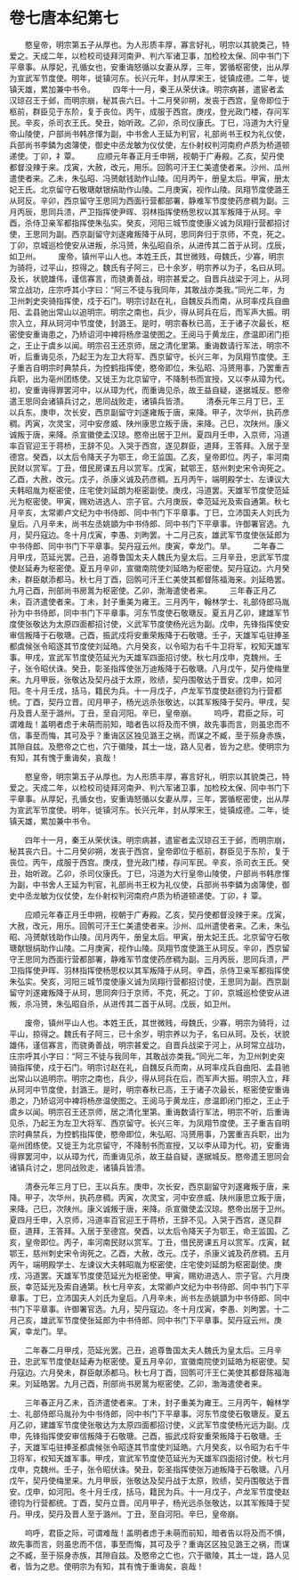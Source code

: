 # 卷七唐本纪第七

　　愍皇帝，明宗第五子从厚也。为人形质丰厚，寡言好礼，明宗以其貌类己，特爱之。天成二年，以检校司徒拜河南尹、判六军诸卫事，加检校太保、同中书门下平章事。从厚妃，孔循女也，安重诲怒循以女妻从厚，三年，罢循枢密使，出从厚为宣武军节度使。明年，徙镇河东。长兴元年，封从厚宋王，徙镇成德。二年，徙镇天雄，累加兼中书令。 　　四年十一月，秦王从荣伏诛。明宗病甚，遣宦者孟汉琼召王于邺，而明宗崩，秘其丧六日。十二月癸卯朔，发丧于西宫，皇帝即位于柩前，群臣见于东阶，复于丧位。丙午，成服于西宫。庚戌，登光政门楼，存问军民。辛亥，杀司衣王氏。癸丑，始听政。乙卯，杀司仪康氏。丁巳，冯道为大行皇帝山陵使，户部尚书韩彦惲为副，中书舍人王延为判官，礼部尚书王权为礼仪使，兵部尚书李鏻为卤簿使，御史中丞龙敏为仪仗使，左仆射权判河南府卢质为桥道顿递使。丁卯，礻覃。 　　应顺元年春正月壬申朔，视朝于广寿殿。乙亥，契丹使都督没辣于来。戊寅，大赦，改元，用乐。回鹘可汗王仁美遣使者来。沙州、瓜州遣使者来。乙未，朱弘昭、冯赟献钱助作山陵。闰月丙午，册皇太后。甲寅，册太妃王氏。北京留守石敬瑭献银绢助作山陵。二月庚寅，视作山陵。凤翔节度使潞王从珂反。辛卯，西京留守王思同为西面行营都部署，静难军节度使药彦稠为副。三月丙辰，思同兵溃，严卫指挥使尹晖、羽林指挥使杨思权以其军叛降于从珂。辛酉，杀侍卫亲军都指挥使朱弘实。癸亥，河阳三城节度使康义诚为凤翔行营都招讨使，王思同为副。西京副留守刘遂雍叛降于从珂，思同奔归于京师，不克，死之。丁卯，京城巡检使安从进叛，杀冯赟，朱弘昭自杀，从进传其二首于从珂。戊辰，如卫州。 　　废帝，镇州平山人也。本姓王氏，其世微贱，母魏氏，少寡，明宗为骑将，过平山，掠得之。魏氏有子阿三，已十余岁，明宗养以为子，名曰从珂。及长，状貌雄伟，谨信寡言，而骁勇善战，明宗甚爱之。自晋兵战梁于河上，从珂常立战功，庄宗呼其小字曰：“阿三不徒与我同年，其敢战亦类我。”同光二年，为卫州刺史突骑指挥使，戍于石门。明宗讨赵在礼，自魏反兵而南，从珂率戍兵自曲阳、孟县驰出常山以追明宗。明宗之南也，兵少，得从珂兵在后，而军声大振。明宗入立，拜从珂河中节度使，封潞王。是时，明宗春秋已高，王于诸子次最长，枢密使安重诲患之，乃矫诏河中裨将杨彦温使图之。王阅马于黄龙庄，彦温即闭门拒之，王止于虞乡以闻。明宗召王还京师，居之清化里第。重诲数请行军法，明宗不听，后重诲见杀，乃起王为左卫大将军、西京留守。长兴三年，为凤翔节度使。王子重吉自明宗时典禁兵，为控鹤指挥使，愍帝即位，朱弘昭、冯赟用事，乃罢重吉兵职，出为亳州团练使。又徙王为北京留守，不降制书而宣授，又以李从璋为代。初，安重诲得罪罢河中，以从璋为代，而重诲见杀，故王益自疑，遂据城反。愍帝遣王思同会诸镇兵讨之，思同战败走，诸镇兵皆溃。 　　清泰元年三月丁巳，王以兵东。庚申，次长安，西京副留守刘遂雍叛于唐，来降。甲子，次华州，执药彦稠。丙寅，次灵宝，河中安彦威、陕州康思立叛于唐，来降。己巳，次陕州。康义诚叛于唐，来降。杀宣徽使孟汉琼。愍帝出居于卫州。夏四月壬申，入京师，冯道率百官迎王于蒋桥，王辞不见。入哭于西宫，遂见群臣，道拜，王答拜。入居于至德宫。癸酉，以太后令降天子为鄂王，命王监国。乙亥，皇帝即位。丙子，率河南民财以赏军。丁丑，借民房课五月以赏军。戊寅，弑鄂王，慈州刺史宋令询死之。乙酉，大赦，改元。戊子，杀康义诚及药彦稠。五月丙午，端明殿学士、左谏议大夫韩昭胤为枢密使，庄宅使刘延朗为枢密副使。庚戌，冯道罢。天雄军节度使范延光为枢密使。甲寅，赐劝进选人、宗子官。六月庚辰，幸范延光及索自通第。秋七月辛亥，太常卿卢文纪为中书侍郎、同中书门下平章事。丁巳，立沛国夫人刘氏为皇后。八月辛未，尚书左丞姚顗为中书侍郎、同中书门下平章事。许御署官选。九月，契丹寇边。冬十月戊寅，李愚、刘昫罢。十二月己亥，雄武军节度使张延郎为中书侍郎、同中书门下平章事。契丹寇云州。庚寅，幸龙门。旱。 　　二年春二月甲戌，范延光罢。己丑，追尊鲁国太夫人魏氏为皇太后。三月辛丑，忠武军节度使赵延寿为枢密使。夏五月辛卯，宣徽南院使刘延皓为枢密使。契丹寇边。六月癸未，群臣献添都马。秋七月丁酉，回鹘可汗王仁美使其都督陈福海来。刘延皓罢。九月己酉，刑部尚书房暠为枢密使。乙卯，渤海遣使者来。 　　三年春正月乙未，百济遣使者来。丁未，封子重美为雍王。三月丙午，翰林学士、礼部侍郎马胤孙为中书侍郎，同中书门下平章事。河东节度使石敬瑭反。夏五月乙卯，建雄军节度使张敬达为太原四面都招讨使，义武军节度使杨光远为副。戊申，先锋指挥使安审信叛降于石敬瑭。己酉，振武戍将安重荣叛降于石敬瑭。壬子，天雄军屯驻捧圣都虞候张令昭逐其节度使刘延皓。六月癸亥，以令昭为右千牛卫将军，权知天雄军事。甲戌，宣武军节度使范延光为天雄军四面招讨使。秋七月戊申，克魏州。壬子，张令昭伏诛。癸丑，彰圣指挥使张万迪叛降于石敬瑭。八月戊午，契丹使梅里来。九月甲辰，张敬达及契丹战于太原，败绩，契丹围敬达于晋安。戊申，如河阳。冬十月壬戌，括马，籍民为兵。十一月戊子，卢龙军节度使赵德钧为行营都统。丁酉，契丹立晋。闰月甲子，杨光远杀张敬达，以其军叛降于契丹。甲戌，契丹及晋人至于潞州。丁丑，至自河阳。辛巳，皇帝崩。 　　呜呼，君臣之际，可谓难哉！盖明者虑于未萌而前知，暗者告以将及而不惧，故先事而言，则虽忠而不信，事至而悔，其可及乎？重诲区区独见潞王之祸，而谋之不臧，至于殒身赤族，其隙自兹。及愍帝之亡也，穴于徽陵，其土一垅，路人见者，皆为之悲。使明宗为有知，其有愧于重诲矣，哀哉！

　　愍皇帝，明宗第五子从厚也。为人形质丰厚，寡言好礼，明宗以其貌类己，特爱之。天成二年，以检校司徒拜河南尹、判六军诸卫事，加检校太保、同中书门下平章事。从厚妃，孔循女也，安重诲怒循以女妻从厚，三年，罢循枢密使，出从厚为宣武军节度使。明年，徙镇河东。长兴元年，封从厚宋王，徙镇成德。二年，徙镇天雄，累加兼中书令。

　　四年十一月，秦王从荣伏诛。明宗病甚，遣宦者孟汉琼召王于邺，而明宗崩，秘其丧六日。十二月癸卯朔，发丧于西宫，皇帝即位于柩前，群臣见于东阶，复于丧位。丙午，成服于西宫。庚戌，登光政门楼，存问军民。辛亥，杀司衣王氏。癸丑，始听政。乙卯，杀司仪康氏。丁巳，冯道为大行皇帝山陵使，户部尚书韩彦惲为副，中书舍人王延为判官，礼部尚书王权为礼仪使，兵部尚书李鏻为卤簿使，御史中丞龙敏为仪仗使，左仆射权判河南府卢质为桥道顿递使。丁卯，礻覃。

　　应顺元年春正月壬申朔，视朝于广寿殿。乙亥，契丹使都督没辣于来。戊寅，大赦，改元，用乐。回鹘可汗王仁美遣使者来。沙州、瓜州遣使者来。乙未，朱弘昭、冯赟献钱助作山陵。闰月丙午，册皇太后。甲寅，册太妃王氏。北京留守石敬瑭献银绢助作山陵。二月庚寅，视作山陵。凤翔节度使潞王从珂反。辛卯，西京留守王思同为西面行营都部署，静难军节度使药彦稠为副。三月丙辰，思同兵溃，严卫指挥使尹晖、羽林指挥使杨思权以其军叛降于从珂。辛酉，杀侍卫亲军都指挥使朱弘实。癸亥，河阳三城节度使康义诚为凤翔行营都招讨使，王思同为副。西京副留守刘遂雍叛降于从珂，思同奔归于京师，不克，死之。丁卯，京城巡检使安从进叛，杀冯赟，朱弘昭自杀，从进传其二首于从珂。戊辰，如卫州。

　　废帝，镇州平山人也。本姓王氏，其世微贱，母魏氏，少寡，明宗为骑将，过平山，掠得之。魏氏有子阿三，已十余岁，明宗养以为子，名曰从珂。及长，状貌雄伟，谨信寡言，而骁勇善战，明宗甚爱之。自晋兵战梁于河上，从珂常立战功，庄宗呼其小字曰：“阿三不徒与我同年，其敢战亦类我。”同光二年，为卫州刺史突骑指挥使，戍于石门。明宗讨赵在礼，自魏反兵而南，从珂率戍兵自曲阳、孟县驰出常山以追明宗。明宗之南也，兵少，得从珂兵在后，而军声大振。明宗入立，拜从珂河中节度使，封潞王。是时，明宗春秋已高，王于诸子次最长，枢密使安重诲患之，乃矫诏河中裨将杨彦温使图之。王阅马于黄龙庄，彦温即闭门拒之，王止于虞乡以闻。明宗召王还京师，居之清化里第。重诲数请行军法，明宗不听，后重诲见杀，乃起王为左卫大将军、西京留守。长兴三年，为凤翔节度使。王子重吉自明宗时典禁兵，为控鹤指挥使，愍帝即位，朱弘昭、冯赟用事，乃罢重吉兵职，出为亳州团练使。又徙王为北京留守，不降制书而宣授，又以李从璋为代。初，安重诲得罪罢河中，以从璋为代，而重诲见杀，故王益自疑，遂据城反。愍帝遣王思同会诸镇兵讨之，思同战败走，诸镇兵皆溃。

　　清泰元年三月丁巳，王以兵东。庚申，次长安，西京副留守刘遂雍叛于唐，来降。甲子，次华州，执药彦稠。丙寅，次灵宝，河中安彦威、陕州康思立叛于唐，来降。己巳，次陕州。康义诚叛于唐，来降。杀宣徽使孟汉琼。愍帝出居于卫州。夏四月壬申，入京师，冯道率百官迎王于蒋桥，王辞不见。入哭于西宫，遂见群臣，道拜，王答拜。入居于至德宫。癸酉，以太后令降天子为鄂王，命王监国。乙亥，皇帝即位。丙子，率河南民财以赏军。丁丑，借民房课五月以赏军。戊寅，弑鄂王，慈州刺史宋令询死之。乙酉，大赦，改元。戊子，杀康义诚及药彦稠。五月丙午，端明殿学士、左谏议大夫韩昭胤为枢密使，庄宅使刘延朗为枢密副使。庚戌，冯道罢。天雄军节度使范延光为枢密使。甲寅，赐劝进选人、宗子官。六月庚辰，幸范延光及索自通第。秋七月辛亥，太常卿卢文纪为中书侍郎、同中书门下平章事。丁巳，立沛国夫人刘氏为皇后。八月辛未，尚书左丞姚顗为中书侍郎、同中书门下平章事。许御署官选。九月，契丹寇边。冬十月戊寅，李愚、刘昫罢。十二月己亥，雄武军节度使张延郎为中书侍郎、同中书门下平章事。契丹寇云州。庚寅，幸龙门。旱。

　　二年春二月甲戌，范延光罢。己丑，追尊鲁国太夫人魏氏为皇太后。三月辛丑，忠武军节度使赵延寿为枢密使。夏五月辛卯，宣徽南院使刘延皓为枢密使。契丹寇边。六月癸未，群臣献添都马。秋七月丁酉，回鹘可汗王仁美使其都督陈福海来。刘延皓罢。九月己酉，刑部尚书房暠为枢密使。乙卯，渤海遣使者来。

　　三年春正月乙未，百济遣使者来。丁未，封子重美为雍王。三月丙午，翰林学士、礼部侍郎马胤孙为中书侍郎，同中书门下平章事。河东节度使石敬瑭反。夏五月乙卯，建雄军节度使张敬达为太原四面都招讨使，义武军节度使杨光远为副。戊申，先锋指挥使安审信叛降于石敬瑭。己酉，振武戍将安重荣叛降于石敬瑭。壬子，天雄军屯驻捧圣都虞候张令昭逐其节度使刘延皓。六月癸亥，以令昭为右千牛卫将军，权知天雄军事。甲戌，宣武军节度使范延光为天雄军四面招讨使。秋七月戊申，克魏州。壬子，张令昭伏诛。癸丑，彰圣指挥使张万迪叛降于石敬瑭。八月戊午，契丹使梅里来。九月甲辰，张敬达及契丹战于太原，败绩，契丹围敬达于晋安。戊申，如河阳。冬十月壬戌，括马，籍民为兵。十一月戊子，卢龙军节度使赵德钧为行营都统。丁酉，契丹立晋。闰月甲子，杨光远杀张敬达，以其军叛降于契丹。甲戌，契丹及晋人至于潞州。丁丑，至自河阳。辛巳，皇帝崩。

　　呜呼，君臣之际，可谓难哉！盖明者虑于未萌而前知，暗者告以将及而不惧，故先事而言，则虽忠而不信，事至而悔，其可及乎？重诲区区独见潞王之祸，而谋之不臧，至于殒身赤族，其隙自兹。及愍帝之亡也，穴于徽陵，其土一垅，路人见者，皆为之悲。使明宗为有知，其有愧于重诲矣，哀哉！